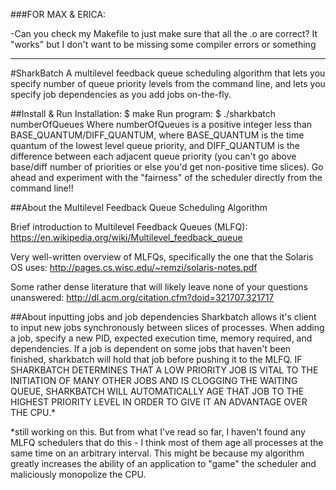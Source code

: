 ###FOR MAX & ERICA:

-Can you check my Makefile to just make sure that all the .o are correct? It "works" but 
I don't want to be missing some compiler errors or something

-----------------------------------------------------------------------------------------

#SharkBatch
A multilevel feedback queue scheduling algorithm that lets you specify number of queue
priority levels from the command line, and lets you specify job dependencies as you add
jobs on-the-fly.

##Install & Run
Installation:
$ make
Run program:
$ ./sharkbatch numberOfQueues
Where numberOfQueues is a positive integer less than BASE_QUANTUM/DIFF_QUANTUM, where
BASE_QUANTUM is the time quantum of the lowest level queue priority, and DIFF_QUANTUM
is the difference between each adjacent queue priority (you can't go above base/diff
number of priorities or else you'd get non-positive time slices). Go ahead and experiment
with the "fairness" of the scheduler directly from the command line!!

##About the Multilevel Feedback Queue Scheduling Algorithm

Brief introduction to Multilevel Feedback Queues (MLFQ):
https://en.wikipedia.org/wiki/Multilevel_feedback_queue

Very well-written overview of MLFQs, specifically the one that the Solaris OS uses:
http://pages.cs.wisc.edu/~remzi/solaris-notes.pdf

Some rather dense literature that will likely leave none of your questions unanswered:
http://dl.acm.org/citation.cfm?doid=321707.321717

##About inputting jobs and job dependencies
Sharkbatch allows it's client to input new jobs synchronously between slices of processes.
When adding a job, specify a new PID, expected execution time, memory required, and
dependencies. If a job is dependent on some jobs that haven't been finished, sharkbatch
will hold that job before pushing it to the MLFQ. IF SHARKBATCH DETERMINES THAT A LOW
PRIORITY JOB IS VITAL TO THE INITIATION OF MANY OTHER JOBS AND IS CLOGGING THE WAITING
QUEUE, SHARKBATCH WILL AUTOMATICALLY AGE THAT JOB TO THE HIGHEST PRIORITY LEVEL IN
ORDER TO GIVE IT AN ADVANTAGE OVER THE CPU.*

*still working on this. But from what I've read so far, I haven't found any MLFQ
schedulers that do this - I think most of them age all processes at the same time on an
arbitrary interval. This might be because my algorithm greatly increases the ability
of an application to "game" the scheduler and maliciously monopolize the CPU.